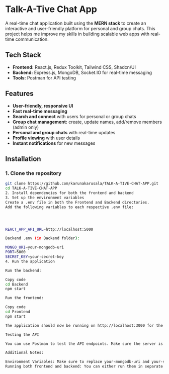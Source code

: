 # Talk-A-Tive Chat App

A real-time chat application built using the **MERN stack** to create an interactive and user-friendly platform for personal and group chats. This project helps me improve my skills in building scalable web apps with real-time communication.

## Tech Stack

- **Frontend:** React.js, Redux Toolkit, Tailwind CSS, Shadcn/UI
- **Backend:** Express.js, MongoDB, Socket.IO for real-time messaging
- **Tools:** Postman for API testing

## Features

- **User-friendly, responsive UI**
- **Fast real-time messaging**
- **Search and connect** with users for personal or group chats
- **Group chat management:** create, update names, add/remove members (admin only)
- **Personal and group chats** with real-time updates
- **Profile viewing** with user details
- **Instant notifications** for new messages

## Installation

### 1. Clone the repository

```bash
git clone https://github.com/karunakarusala/TALK-A-TIVE-CHAT-APP.git
cd TALK-A-TIVE-CHAT-APP
2. Install dependencies for both the frontend and backend
3. Set up the environment variables
Create a .env file in both the Frontend and Backend directories.
Add the following variables to each respective .env file:




REACT_APP_API_URL=http://localhost:5000

Backend .env (in Backend folder):

MONGO_URI=your-mongodb-uri
PORT=5000
SECRET_KEY=your-secret-key
4. Run the application

Run the backend:

Copy code
cd Backend
npm start

Run the frontend:

Copy code
cd Frontend
npm start

The application should now be running on http://localhost:3000 for the frontend and http://localhost:5000 for the backend.

Testing the API

You can use Postman to test the API endpoints. Make sure the server is running and use the provided routes for testing purposes.

Additional Notes:

Environment Variables: Make sure to replace your-mongodb-uri and your-secret-key with your actual MongoDB connection URI and secret key.
Running both frontend and backend: You can either run them in separate terminals or use concurrently if you want to run both in a single terminal.